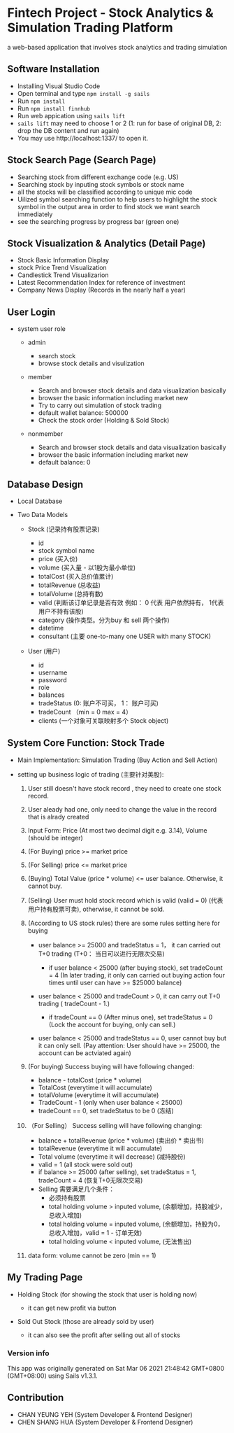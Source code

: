 # Fintech Project - Stock Analytics & Simulation Trading Platform

a web-based application that involves stock analytics and trading simulation


## Software Installation

+ Installing Visual Studio Code
+ Open terminal and type `npm install -g sails`
+ Run `npm install`
+ Run `npm install finnhub`
+ Run web appication using `sails lift`
+ `sails lift` may need to choose 1 or 2 (1: run for base of original DB, 2: drop the DB content and run again)
+ You may use http://localhost:1337/ to open it.

## Stock Search Page (Search Page)

+ Searching stock from different exchange code (e.g. US)
+ Searching stock by inputing stock symbols or stock name
+ all the stocks will be classified according to unique mic code
+ Uilized symbol searching function to help users to highlight the stock symbol in the output area in order to find stock we want search immediately
+ see the searching progress by progress bar (green one)

## Stock Visualization & Analytics (Detail Page)

+ Stock Basic Information Display
+ stock Price Trend Visualization
+ Candlestick Trend Visualizarion 
+ Latest Recommendation Index for reference of investment 
+ Company News Display (Records in the nearly half a year) 

## User Login 

+ system user role
    - admin

        - search stock
        - browse stock details and visulization

    - member 
    
        -  Search and browser stock details and data visualization basically
        - browser the basic information including market new
        - Try to carry out simulation of stock trading 
        - default wallet balance: 500000
        - Check the stock order (Holding & Sold Stock)

    - nonmember

        - Search and browser stock details and data visualization basically
        - browser the basic information including market new
        - default balance: 0

## Database Design

- Local Database
- Two Data Models

    - Stock (记录持有股票记录)

        - id
        - stock symbol name
        - price (买入价)
        - volume (买入量 - 以1股为最小单位)
        - totalCost (买入总价值累计)
        - totalRevenue (总收益)
        - totalVolume (总持有数)
        - valid (判断该订单记录是否有效 例如： 0 代表 用户依然持有， 1代表用户不持有该股)
        - category (操作类型。分为buy 和 sell 两个操作)
        - datetime 
        - consultant (主要 one-to-many one USER with many STOCK)

    - User (用户)

        - id
        - username
        - password
        - role
        - balances
        - tradeStatus (0: 账户不可买， 1： 账户可买)
        - tradeCount （min = 0 max = 4）
        - clients  (一个对象可关联映射多个 Stock object)

## System Core Function: Stock Trade

- Main Implementation: Simulation Trading (Buy Action and Sell Action)


- setting up business logic of trading (主要针对美股): 


    1. User still doesn't have stock record , they need to create one stock record.

    2. User aleady had one, only need to change the value in the record that is alrady created

    3. Input Form: Price (At most two decimal digit e.g. 3.14), Volume (should be integer)

    4. (For Buying) price >= market price

    5. (For Selling) price <= market price

    6. (Buying) Total Value (price * volume) <= user balance. Otherwise, it cannot buy.

    7. (Selling) User must hold stock record which is valid (valid = 0) (代表用户持有股票可卖), otherwise, it cannot be sold.

    8. (According to US stock rules) there are some rules setting here for buying

        - user balance >= 25000 and tradeStatus = 1， it can carried out T+0 trading (T+0： 当日可以进行无限次交易)
            - if user balance < 25000 (after buying stock), set tradeCount = 4 (In later trading, it only can carried out buying action four times until user can have >= $25000 balance)
            
        - user balance < 25000 and tradeCount > 0, it can carry out T+0 trading ( tradeCount - 1.)
            - if tradeCount == 0 (After minus one), set tradeStatus = 0 (Lock the account for buying, only can sell.)
        
        - user balance < 25000 and tradeStatus == 0, user cannot buy but it can only sell. (Pay attention: User should have >= 25000, the account can be actviated again)

    9. (For buying) Success buying will have following changed:
        - balance - totalCost (price * volume) 
        - TotalCost (everytime it will accumulate)
        - totalVolume (everytime it will accumulate)
        - TradeCount - 1 (only when user balance < 25000)
        - tradeCount == 0, set tradeStatus to be 0 (冻结)
        
    10. （For Selling） Success selling will have following changing:
        - balance + totalRevenue (price * volume) (卖出价 * 卖出书)
        - totalRevenue (everytime it will accumulate)
        - Total volume (everytime it will decrease) (减持股份)
        - valid = 1 (all stock were sold out)
        - if balance >= 25000 (after selling), set tradeStatus = 1, tradeCount = 4 (恢复T+0无限次交易)
        - Selling 需要满足几个条件：
            - 必须持有股票
            - total holding volume > inputed volume, (余额增加，持股减少，总收入增加)
            - total holding volume = inputed volume, (余额增加，持股为0，总收入增加，valid = 1 - 订单无效)
            - total holding volume < inputed volume, (无法售出)

    11. data form: volume cannot be zero (min == 1)


## My Trading Page

+ Holding Stock (for showing the stock that user is holding now)
    - it can get new profit via button

+ Sold Out Stock (those are already sold by user)
    - it can also see the profit after selling out all of stocks


### Version info

This app was originally generated on Sat Mar 06 2021 21:48:42 GMT+0800 (GMT+08:00) using Sails v1.3.1.

## Contribution

+ CHAN YEUNG YEH (System Developer & Frontend Designer)
+ CHEN SHANG HUA (System Developer & Frontend Designer)

<!-- Internally, Sails used [`sails-generate@2.0.0`](https://github.com/balderdashy/sails-generate/tree/v2.0.0/lib/core-generators/new). -->



<!--
Note:  Generators are usually run using the globally-installed `sails` CLI (command-line interface).  This CLI version is _environment-specific_ rather than app-specific, thus over time, as a project's dependencies are upgraded or the project is worked on by different developers on different computers using different versions of Node.js, the Sails dependency in its package.json file may differ from the globally-installed Sails CLI release it was originally generated with.  (Be sure to always check out the relevant [upgrading guides](https://sailsjs.com/upgrading) before upgrading the version of Sails used by your app.  If you're stuck, [get help here](https://sailsjs.com/support).)
-->

